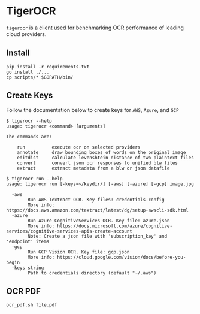 # TigerOCR

`tigerocr` is a client used for benchmarking OCR performance of leading cloud providers.

## Install

```
pip install -r requirements.txt
go install ./...
cp scripts/* $GOPATH/bin/
```

## Create Keys

Follow the documentation below to create keys for `AWS`, `Azure`, and `GCP`

```
$ tigerocr --help
usage: tigerocr <command> [arguments]

The commands are:

	run     	 execute ocr on selected providers
	annotate	 draw bounding boxes of words on the original image
	editdist	 calculate levenshtein distance of two plaintext files
	convert 	 convert json ocr responses to unified blw files
	extract 	 extract metadata from a blw or json datafile
```

```
$ tigerocr run --help
usage: tigerocr run [-keys=~/keydir/] [-aws] [-azure] [-gcp] image.jpg

  -aws
    	Run AWS Textract OCR. Key files: credentials config
    	More info: https://docs.aws.amazon.com/textract/latest/dg/setup-awscli-sdk.html
  -azure
    	Run Azure CognitiveServices OCR. Key file: azure.json
    	More info: https://docs.microsoft.com/azure/cognitive-services/cognitive-services-apis-create-account
    	Note: Create a json file with 'subscription_key' and 'endpoint' items
  -gcp
    	Run GCP Vision OCR. Key file: gcp.json
    	More info: https://cloud.google.com/vision/docs/before-you-begin
  -keys string
    	Path to credentials directory (default "~/.aws")
```

## OCR PDF

```
ocr_pdf.sh file.pdf
```
